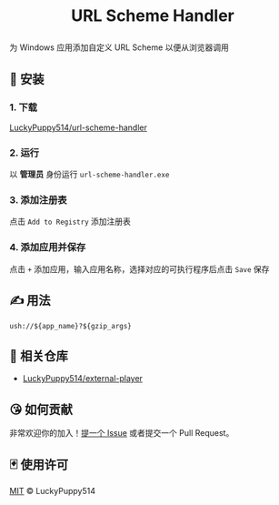 # <p align="center">URL Scheme Handler<p>

为 Windows 应用添加自定义 URL Scheme 以便从浏览器调用

## 🧱 安装

### 1. 下载

[LuckyPuppy514/url-scheme-handler](https://github.com/LuckyPuppy514/url-scheme-handler/releases)

### 2. 运行

以 **管理员** 身份运行 `url-scheme-handler.exe`

### 3. 添加注册表

点击 `Add to Registry` 添加注册表

### 4. 添加应用并保存

点击 `+` 添加应用，输入应用名称，选择对应的可执行程序后点击 `Save` 保存

## ✍️ 用法

```text
ush://${app_name}?${gzip_args}
```

## 👏 相关仓库

- [LuckyPuppy514/external-player](https://github.com/LuckyPuppy514/external-player)

## 😘 如何贡献

非常欢迎你的加入！[提一个 Issue](https://github.com/LuckyPuppy514/url-scheme-handler/issues/new) 或者提交一个 Pull Request。

## 🃏 使用许可

[MIT](https://github.com/LuckyPuppy514/url-scheme-handler/blob/main/LICENSE) © LuckyPuppy514
